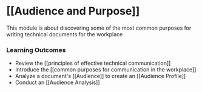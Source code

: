 # [[Audience and Purpose]]

This module is about discovering some of the most common purposes for writing technical documents for the workplace 

### Learning Outcomes

- Review the [[principles of effective technical communication]]
- Introduce the [[common purposes for communication in the workplace]]
- Analyze a document's [[Audience]] to create an [[Audience Profile]]
- Conduct an [[Audience Analysis]]

